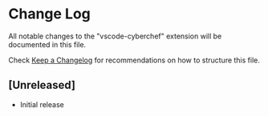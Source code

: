 # Change Log

All notable changes to the "vscode-cyberchef" extension will be documented in this file.

Check [Keep a Changelog](http://keepachangelog.com/) for recommendations on how to structure this file.

## [Unreleased]

- Initial release